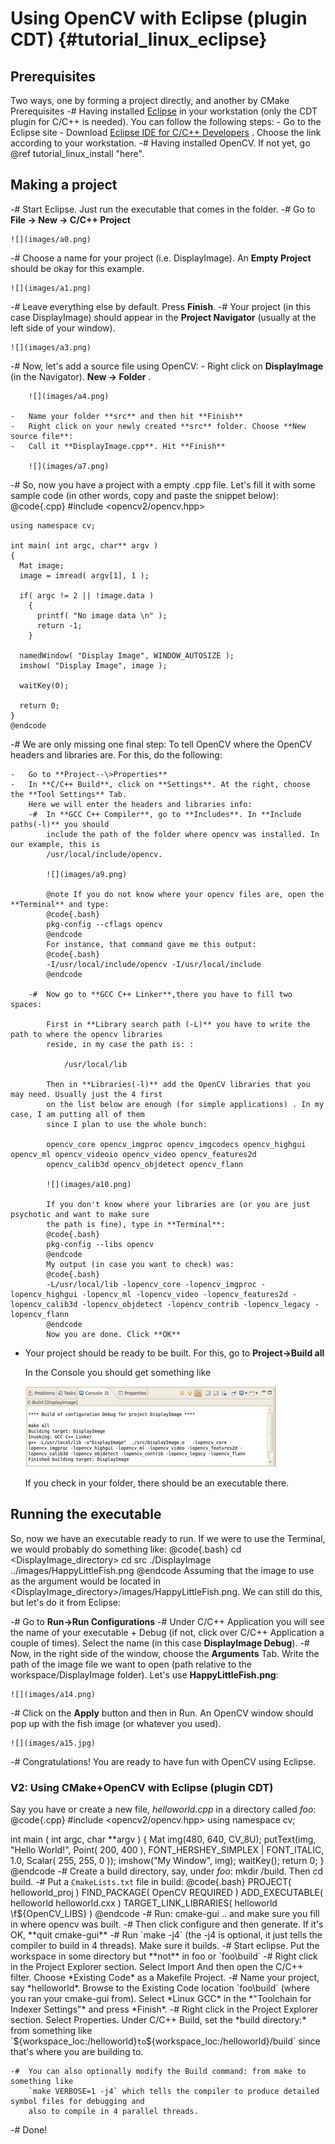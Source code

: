 Using OpenCV with Eclipse (plugin CDT) {#tutorial_linux_eclipse}
======================================

Prerequisites
-------------
Two ways, one by forming a project directly, and another by CMake Prerequisites
-#  Having installed [Eclipse](http://www.eclipse.org/) in your workstation (only the CDT plugin for
    C/C++ is needed). You can follow the following steps:
    -   Go to the Eclipse site
    -   Download [Eclipse IDE for C/C++
        Developers](http://www.eclipse.org/downloads/packages/eclipse-ide-cc-developers/heliossr2) .
        Choose the link according to your workstation.
-#  Having installed OpenCV. If not yet, go @ref tutorial_linux_install "here".

Making a project
----------------

-#  Start Eclipse. Just run the executable that comes in the folder.
-#  Go to **File -\> New -\> C/C++ Project**

    ![](images/a0.png)

-#  Choose a name for your project (i.e. DisplayImage). An **Empty Project** should be okay for this
    example.

    ![](images/a1.png)

-#  Leave everything else by default. Press **Finish**.
-#  Your project (in this case DisplayImage) should appear in the **Project Navigator** (usually at
    the left side of your window).

    ![](images/a3.png)

-#  Now, let's add a source file using OpenCV:
    -   Right click on **DisplayImage** (in the Navigator). **New -\> Folder** .

        ![](images/a4.png)

    -   Name your folder **src** and then hit **Finish**
    -   Right click on your newly created **src** folder. Choose **New source file**:
    -   Call it **DisplayImage.cpp**. Hit **Finish**

        ![](images/a7.png)

-#  So, now you have a project with a empty .cpp file. Let's fill it with some sample code (in other
    words, copy and paste the snippet below):
    @code{.cpp}
    #include <opencv2/opencv.hpp>

    using namespace cv;

    int main( int argc, char** argv )
    {
      Mat image;
      image = imread( argv[1], 1 );

      if( argc != 2 || !image.data )
        {
          printf( "No image data \n" );
          return -1;
        }

      namedWindow( "Display Image", WINDOW_AUTOSIZE );
      imshow( "Display Image", image );

      waitKey(0);

      return 0;
    }
    @endcode
-#  We are only missing one final step: To tell OpenCV where the OpenCV headers and libraries are.
    For this, do the following:

    -   Go to **Project--\>Properties**
    -   In **C/C++ Build**, click on **Settings**. At the right, choose the **Tool Settings** Tab.
        Here we will enter the headers and libraries info:
        -#  In **GCC C++ Compiler**, go to **Includes**. In **Include paths(-l)** you should
            include the path of the folder where opencv was installed. In our example, this is
            /usr/local/include/opencv.

            ![](images/a9.png)

            @note If you do not know where your opencv files are, open the **Terminal** and type:
            @code{.bash}
            pkg-config --cflags opencv
            @endcode
            For instance, that command gave me this output:
            @code{.bash}
            -I/usr/local/include/opencv -I/usr/local/include
            @endcode

        -#  Now go to **GCC C++ Linker**,there you have to fill two spaces:

            First in **Library search path (-L)** you have to write the path to where the opencv libraries
            reside, in my case the path is: :

                /usr/local/lib

            Then in **Libraries(-l)** add the OpenCV libraries that you may need. Usually just the 4 first
            on the list below are enough (for simple applications) . In my case, I am putting all of them
            since I plan to use the whole bunch:

            opencv_core opencv_imgproc opencv_imgcodecs opencv_highgui opencv_ml opencv_videoio opencv_video opencv_features2d
            opencv_calib3d opencv_objdetect opencv_flann

            ![](images/a10.png)

            If you don't know where your libraries are (or you are just psychotic and want to make sure
            the path is fine), type in **Terminal**:
            @code{.bash}
            pkg-config --libs opencv
            @endcode
            My output (in case you want to check) was:
            @code{.bash}
            -L/usr/local/lib -lopencv_core -lopencv_imgproc -lopencv_highgui -lopencv_ml -lopencv_video -lopencv_features2d -lopencv_calib3d -lopencv_objdetect -lopencv_contrib -lopencv_legacy -lopencv_flann
            @endcode
            Now you are done. Click **OK**

-   Your project should be ready to be built. For this, go to **Project-\>Build all**

    In the Console you should get something like

    ![](images/a12.png)

    If you check in your folder, there should be an executable there.

Running the executable
----------------------

So, now we have an executable ready to run. If we were to use the Terminal, we would probably do
something like:
@code{.bash}
cd <DisplayImage_directory>
cd src
./DisplayImage ../images/HappyLittleFish.png
@endcode
Assuming that the image to use as the argument would be located in
\<DisplayImage_directory\>/images/HappyLittleFish.png. We can still do this, but let's do it from
Eclipse:

-#  Go to **Run-\>Run Configurations**
-#  Under C/C++ Application you will see the name of your executable + Debug (if not, click over
    C/C++ Application a couple of times). Select the name (in this case **DisplayImage Debug**).
-#  Now, in the right side of the window, choose the **Arguments** Tab. Write the path of the image
    file we want to open (path relative to the workspace/DisplayImage folder). Let's use
    **HappyLittleFish.png**:

    ![](images/a14.png)

-#  Click on the **Apply** button and then in Run. An OpenCV window should pop up with the fish
    image (or whatever you used).

    ![](images/a15.jpg)

-#  Congratulations! You are ready to have fun with OpenCV using Eclipse.

### V2: Using CMake+OpenCV with Eclipse (plugin CDT)

Say you have or create a new file, *helloworld.cpp* in a directory called *foo*:
@code{.cpp}
#include <opencv2/opencv.hpp>
using namespace cv;

int main ( int argc, char **argv )
{
  Mat img(480, 640, CV_8U);
  putText(img, "Hello World!", Point( 200, 400 ), FONT_HERSHEY_SIMPLEX | FONT_ITALIC, 1.0, Scalar( 255, 255, 0 ));
  imshow("My Window", img);
  waitKey();
  return 0;
}
@endcode
-#  Create a build directory, say, under *foo*: mkdir /build. Then cd build.
-#  Put a `CmakeLists.txt` file in build:
@code{.bash}
PROJECT( helloworld_proj )
FIND_PACKAGE( OpenCV REQUIRED )
ADD_EXECUTABLE( helloworld helloworld.cxx )
TARGET_LINK_LIBRARIES( helloworld \f${OpenCV_LIBS} )
@endcode
-#  Run: cmake-gui .. and make sure you fill in where opencv was built.
-#  Then click configure and then generate. If it's OK, **quit cmake-gui**
-#  Run `make -j4` (the -j4 is optional, it just tells the compiler to build in 4 threads). Make
    sure it builds.
-#  Start eclipse. Put the workspace in some directory but **not** in foo or `foo\build`
-#  Right click in the Project Explorer section. Select Import And then open the C/C++ filter.
    Choose *Existing Code* as a Makefile Project.
-#  Name your project, say *helloworld*. Browse to the Existing Code location `foo\build` (where
    you ran your cmake-gui from). Select *Linux GCC* in the *"Toolchain for Indexer Settings"* and
    press *Finish*.
-#  Right click in the Project Explorer section. Select Properties. Under C/C++ Build, set the
    *build directory:* from something like `${workspace_loc:/helloworld}` to
    `${workspace_loc:/helloworld}/build` since that's where you are building to.

    -#  You can also optionally modify the Build command: from make to something like
        `make VERBOSE=1 -j4` which tells the compiler to produce detailed symbol files for debugging and
        also to compile in 4 parallel threads.

-#  Done!
